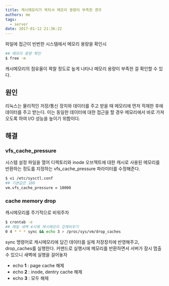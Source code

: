 ```yaml
---
title: 캐시메모리가 꽉차서 메모리 용량이 부족한 경우
authors: me
tags:
  - server
date: 2017-01-12 21:36:22
---
```


파일에 접근이 빈번한 시스템에서 메모리 용량을 확인시

```bash
## 메모리 용량 확인
$ free -m
```

캐시메모리의 점유율이 꽉찰 정도로 높게 나타나 메모리 용량이 부족한 걸 확인할 수 있다.

## 원인

리눅스는 물리적인 저장/통신 장치와 데이터를 주고 받을 때 메모리에 먼저 적재한 후에 데이터를 주고 받는다.
이는 동일한 데이터에 대한 접근을 할 경우 메모리에서 바로 가져오도록 하여 I/O 성능을 높이기 위함이다.

## 해결

### vfs_cache_pressure

시스템 설정 파일을 열어 디렉토리와 inode 오브젝트에 대한 캐시로 사용된 메모리를 반환하는 정도를 지정하는 vfs_cache_pressure 파라미터를 수정해준다.

```bash
$ vi /etc/sysctl.conf
## 기본값은 100
vm.vfs_cache_pressure = 10000
```

### cache memory drop

캐시메모리를 주기적으로 비워주자

```bash
$ crontab -e
## 매일 새벽 4시에 캐시메모리 강제비우기
0 4 * * * sync && echo 3 > /proc/sys/vm/drop_caches
```

sync 명령어로 캐시메모리에 담긴 데이터를 실제 저장장치에 반영해주고, drop_caches를 실행한다.
커맨드로 실행시에 메모리를 반환하면서 서버가 잠시 멈출 수 있으니 새벽에 실행을 걸어놓자

- echo **1** : page cache 해제
- echo **2** : inode, dentry cache 해제
- echo **3** : 모두 해제
